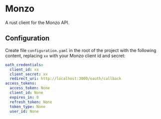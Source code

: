# Monzo

A rust client for the Monzo API.

## Configuration

Create file `configuration.yaml` in the root of the project with the following content, replacing `xx` with your Monzo client id and secret:

```yaml
oath_credentials:
  client_id: xx
  client_secret: xx
  redirect_uri: http://localhost:3000/oauth/callback
access_tokens:
  access_token: None
  client_id: None
  expires_in: 0
  refresh_token: None
  token_type: None
  user_id: None
```
